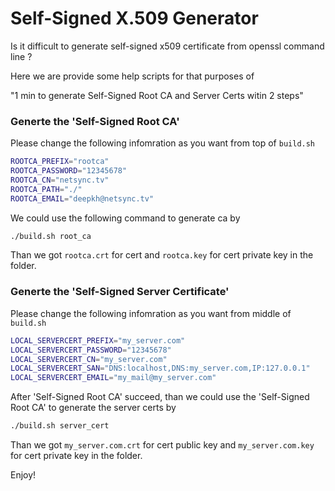 # Self-Signed X.509 Generator

Is it difficult to generate self-signed x509 certificate from openssl command line ? 

Here we are provide some help scripts for that purposes of 

"1 min to generate Self-Signed Root CA and Server Certs witin 2 steps"

### Generte the 'Self-Signed Root CA'

Please change the following infomration as you want from top of `build.sh`

```sh
ROOTCA_PREFIX="rootca"
ROOTCA_PASSWORD="12345678"
ROOTCA_CN="netsync.tv"
ROOTCA_PATH="./"
ROOTCA_EMAIL="deepkh@netsync.tv"
```
We could use the following command to generate ca by

```sh
./build.sh root_ca
```

Than we got `rootca.crt` for cert and `rootca.key` for cert private key in the folder.

### Generte the 'Self-Signed Server Certificate'

Please change the following infomration as you want from middle of `build.sh`

```sh
LOCAL_SERVERCERT_PREFIX="my_server.com"
LOCAL_SERVERCERT_PASSWORD="12345678"
LOCAL_SERVERCERT_CN="my_server.com"
LOCAL_SERVERCERT_SAN="DNS:localhost,DNS:my_server.com,IP:127.0.0.1"
LOCAL_SERVERCERT_EMAIL="my_mail@my_server.com"
```

After 'Self-Signed Root CA' succeed, than we could use the 'Self-Signed Root CA' to generate the server certs by 

```sh
./build.sh server_cert
```

Than we got `my_server.com.crt` for cert public key and `my_server.com.key` for cert private key in the folder.

Enjoy!


